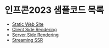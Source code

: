 # 인프콘2023 샘플코드 목록

- [Static Web Site](https://github.com/rotoshine/infcon2023-sample-static-web-site)
- [Client Side Rendering](https://github.com/rotoshine/infcon2023-sample-csr)
- [Server Side Rendering](https://github.com/rotoshine/infcon2023-sample-ssr)
- [Streaming SSR](https://github.com/rotoshine/infcon2023-sample-streaming-ssr)
